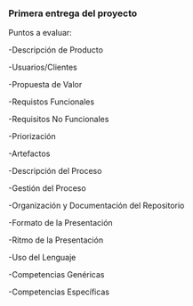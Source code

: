 ### Primera entrega del proyecto

Puntos a evaluar:


-Descripción de Producto


-Usuarios/Clientes


-Propuesta de Valor


-Requistos Funcionales


-Requisitos No Funcionales


-Priorización


-Artefactos


-Descripción del Proceso


-Gestión del Proceso


-Organización y Documentación del Repositorio


-Formato de la Presentación


-Ritmo de la Presentación


-Uso del Lenguaje


-Competencias Genéricas


-Competencias Específicas